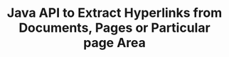 ---
############################# Static ############################
layout: "auto-gen-gist"
draft: false
path: "parser/java/extract/pps"
otherformats: DOC DOT DOCX DOCM DOTX DOTM TXT ODT OTT RTF PDF XHTML MHTML MD XML EPUB FB2 CHM XLS XLT XLSX XLSM XLSB XLTX XLTM ODS CSV OTS XLA XLAM PPT PPTX  POT PPSX PPTM POTX PPSM ODP OTP PST OST EML EMLX MSG ONE 

############################# Head ############################
head_title: "Hyperlinks Extraction from Documents, Pages or Page Area via Java API"
head_description: "GroupDocs.Parser Java API allows developers to extract hyperlinks from documents, doc’s page or specific page area of Excel, PowerPoint, PDF, Outlook & more."

############################# Header ############################
title: "Java API to Extract Hyperlinks from Documents, Pages or Particular page Area "
description: "GroupDocs.Parser Java API makes developers job easy by allowing them to extract hyperlinks from documents, document’s page or specific page Area of  PDF, DOCX, PPTX, EML, MSG, XLS, XLSX, CSV, RTF, EPUB and many more."

######################### Download Button #######################
button:
    enable: true

############################# About ############################
about:
    enable: true
    title: "How to Perform Hyperlinks Extraction from Various Documents via Java?"
    content: |
       This web page explains how to parse and extract hyperlinks from different types of document, document’s page or a particular area of a page using just a couple of lines of Java code.  Hyperlink can be very useful to navigate between pages or Web sites and can points to an entire document or to a particular part within a document, graphics, sounds, e-mail addresses and more.   GroupDocs.Parser for Java is a very powerful API that allows software developers to parse documents and extract text as well as metadata from various popular documents inside their own Java applications. It has included several advanced features for extracting text & hyperlinks from  various documents types such as PDF, Emails, Ebooks, Microsoft Office formats: Word (DOC, DOCX), PowerPoint (PPT, PPTX), Excel (XLS, XLSX), LibreOffice formats and many more.

############################# content ############################
steps:
    enable: true
    block:
    - title_left: "How to Extract Hyperlinks from PPS Documents"
      content_left: |
       GroupDocs.Parser Java has included functionality for extracting Hyperlinks from PPS documents. The following Java code example shows how hyperlinks can be extracted from PPS document. 

      title_right: "Extract Hyperlinks via Java"
      content_right: |
        * Create an instance of [Parser](https://apireference.groupdocs.com/parser/java/com.groupdocs.parser/Parser) 
        * Check if the document supports hyperlink extraction
        * Extract hyperlinks from the document
        * Call [GetHyperlinks](https://apireference.groupdocs.com/parser/java/com.groupdocs.parser/Parser#getHyperlinks()) method extract all hyperlinks from the whole document.
        * Iterate over hyperlinks and Print the hyperlink URL

      gisthash: "036de701f5f17a02dd2353ee547afd5b"
      gistfile: "extract_hyperlinks_form_documents.java"

    - title_left: "How to Extract Hyperlinks from PPS Documents Page"
      content_left: |
       GroupDocs.Parser .NET allows software developers to extract hyperlinks from PPS documents with a couple of lines of code. The below C# .NET code shows hyperlinks extraction inside a PPS document. 

      title_right: "Extract Hyperlinks via Java"
      content_right: |
        * Create an instance of [Parser](https://apireference.groupdocs.com/parser/java/com.groupdocs.parser/Parser) 
        * Check if the document supports hyperlink extraction
        * Get document info by calling [getDocumentInfo](https://apireference.groupdocs.com/parser/java/com.groupdocs.parser/Parser#getDocumentInfo()) method.
        * Iterate over pages and Print a page number
        * Extract hyperlinks from the document
        * Call [GetHyperlinks](https://apireference.groupdocs.com/parser/java/com.groupdocs.parser/Parser#getHyperlinks()) method extract all hyperlinks from the whole document.
        * Iterate over hyperlinks and Print the hyperlink URL
     
      gisthash: "bcca6319f2287edb7295443c1def46ee"
      gistfile: "extract_hyperlinks_form_documents_page.java"
      
    - title_left: "Extract Hyperlinks from PPS Documents Page Area"
      content_left: |
       GroupDocs.Parser Java API has provided complete support to extract hyperlinks from PPS document's page ease. The following Java code shows how programmers can extract hyperlinks from a PPS document page area inside their own Java applications.

      title_right: "How to Extract Hyperlinks using Java?"
      content_right: |
        * Create an instance of [Parser](https://apireference.groupdocs.com/parser/java/com.groupdocs.parser/Parser) 
        * Check document for hyperlink extraction support
        * Create the options which are used for hyperlink extraction
        * Call [GetHyperlinks](https://apireference.groupdocs.com/parser/java/com.groupdocs.parser/Parser#getHyperlinks()) method extract all hyperlinks from the whole document.
        * Iterate over hyperlinks and Print the hyperlink URL
     
      gisthash: "4aefff1fcc6733c0fc12b736d7e36711"
      gistfile: "hyperlinks_extraction_from_document_page_area.java"

    - title_left: "System Requirements"
      content_left: |
        GroupDocs.Parser for Java is supported on all major platforms and operating systems. It can generate documents in Microsoft Word, Excel, PowerPoint, Outlook, OpenOffice & 50+ other formats. For complete system requirements guide, please visit system requirements before executing the code below, please make sure that you have the following prerequisites installed on your system:
        * Operating Systems: Microsoft Windows, Linux, MacOS
        * Java Versions Support: J2SE 7.0 (1.7), J2SE 8.0 (1.8) or above
        * Get the latest version of GroupDocs.Assembly Java APIs from GroupDocs [Repository](https://repository.groupdocs.com/webapp/#/artifacts/browse/tree/General/repo/com/groupdocs/groupdocs-parser)
        
      title_right: "Why Use GroupDocs.Assembly"
      content_right: |
        * Extract a plain text from any of the supported documents.
        * Table of contents extraction support
        * Extract formatted text, metadata, images, containers, and attachments.
        * Documents parsing via user-defined templates.
        * Search Text using keyword or regular expression. 
        * Structured text extraction support
        * Extract table of contents for some supported document formats.
        * Parse form data from PDF documents.

demos:
    enable: true
        

about_formats:
    enable: true


more_formats:
    enable: true


back_to_top:
    enable: true
---